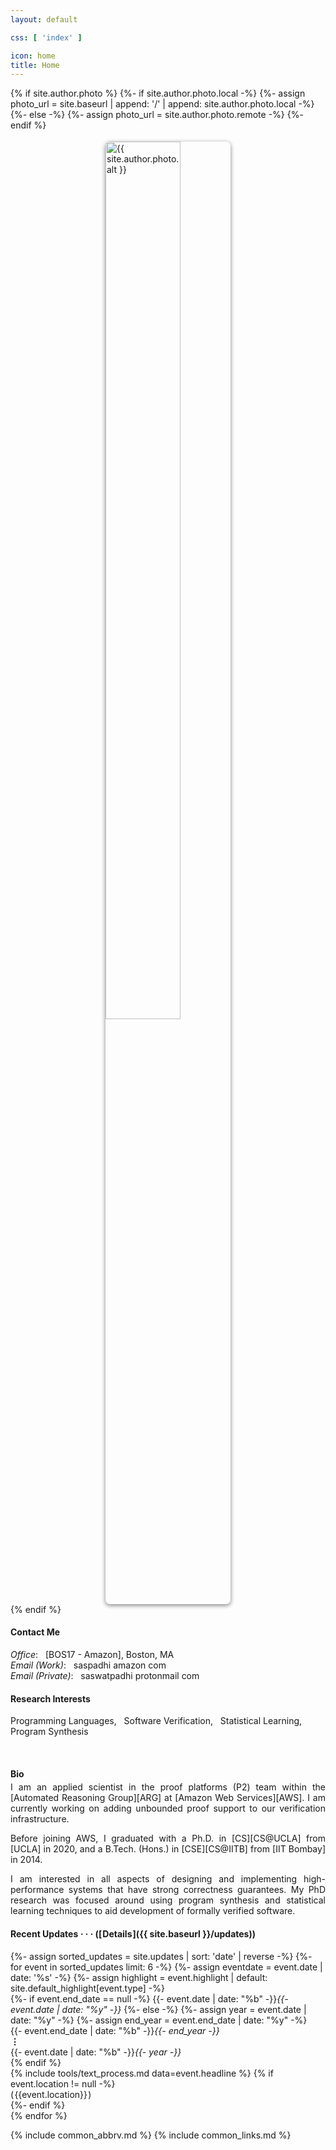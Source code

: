 ```yaml
---
layout: default

css: [ 'index' ]

icon: home
title: Home
---
```


<div class='pure-g'>

<div class='pure-u-1 pure-u-sm-1-2 pure-u-md-13-24 top-left'> 
{% if site.author.photo %}
  {%- if site.author.photo.local -%}
    {%- assign photo_url = site.baseurl | append: '/' | append: site.author.photo.local -%}
  {%- else -%}
    {%- assign photo_url = site.author.photo.remote -%}
  {%- endif %}
  <div>
    <img alt='{{ site.author.photo.alt }}' src='{{ photo_url }}'
         style='width: 60%; max-width: 200px; margin: 1.25em auto 0 auto; border-radius: 0.5em; box-shadow: 0em 0.15em 0.5em gray; display: block;'/>
  </div>
{% endif %}
</div>

<div class='pure-u-1 pure-u-sm-1-2 pure-u-md-11-24 top-right' markdown='1'>

#### <i class='far fa-fw fa-sm fa-paper-plane'></i> Contact Me

<p class='indented' markdown='1'>
    <em>Office</em>: &nbsp; [BOS17 - Amazon], Boston, MA
    <br>
    <em>Email (Work)</em>: &nbsp; saspadhi <i class='fas fa-fw fa-sm fa-at'></i> amazon <i class='fas fa-fw fa-xs fa-circle' style='font-size: 0.5em; vertical-align: 25%;'></i> com
    <br>
    <em>Email (Private)</em>: &nbsp; saswatpadhi <i class='fas fa-fw fa-sm fa-at'></i> protonmail <i class='fas fa-fw fa-xs fa-circle' style='font-size: 0.5em; vertical-align: 25%;'></i> com
</p>

#### <i class='fas fa-fw fa-sm fa-glasses'></i> Research Interests

<p>
    Programming Languages, &nbsp; Software Verification, &nbsp; Statistical Learning, &nbsp; Program Synthesis
</p>

</div>
<br>
<div class='pure-u-1 pure-u-md-13-24 bot-left' markdown='1'>

#### <i class='fas fa-fw fa-sm fa-user'></i> Bio

<div class='pure-g' style='text-align: justify; margin-top: -1em'>
<div class='pure-u-1 pure-u-md-22-24' markdown='1'>

I am an <span class='color-medium-accent'>applied scientist</span> in the proof platforms (P2) team
within the [Automated Reasoning Group][ARG] at [Amazon Web Services][AWS].
I am currently working on adding unbounded proof support to our verification infrastructure.

Before joining AWS, I graduated with a Ph.D. in [CS][CS@UCLA] from [UCLA] in 2020,
and a B.Tech. (Hons.) in [CSE][CS@IITB] from [IIT Bombay] in 2014.

I am interested in all aspects of
<span class='color-highlight'>designing and implementing high-performance systems
that have strong correctness guarantees</span>.
My PhD research was focused around using program synthesis and statistical learning techniques
to aid development of formally verified software.

</div>
</div>

</div>
<div class='pure-u-1 pure-u-md-11-24 bot-right' markdown='1'>

#### <i class='far fa-fw fa-sm fa-clock'></i> Recent Updates *&middot; &middot; &middot;* ([&#x200a;Details&#x200a;]({{ site.baseurl }}/updates))

<div class='pure-g table'>
    {%- assign sorted_updates = site.updates | sort: 'date' | reverse -%}
    {%- for event in sorted_updates limit: 6 -%}
        {%- assign eventdate = event.date | date: '%s' -%}
        {%- assign highlight = event.highlight | default: site.default_highlight[event.type] -%}
        <div class='pure-u-1-8 pure-u-sm-1-12 pure-u-md-1-6 event-date'>
        {%- if event.end_date == null -%}
            {{- event.date | date: "%b" -}}<i>{{- event.date | date: "%y" -}}</i>
        {%- else -%}
            {%- assign year = event.date | date: "%y" -%}
            {%- assign end_year = event.end_date | date: "%y" -%}
            <div class='multimonth'>{{- event.end_date | date: "%b" -}}<i>{{- end_year -}}</i><br><b>&#8942;</b><br>
            {{- event.date | date: "%b" -}}<i>{{- year -}}</i>
            </div>
        {% endif %}
        </div>
        <div class='pure-u-1-12 event-icon color-more-faded {% if highlight %} color-{{ highlight }} {% endif %}'>
            <i class='fas fa-fw fa-{{ event.icon | default: site.default_icon[event.type] }}'></i>
        </div>
        <div class='pure-u-19-24 pure-u-sm-5-6 pure-u-md-3-4 event-description'>
          {% include tools/text_process.md data=event.headline %}
          {% if event.location != null -%}
            <div class='event-location'>(&hairsp;{{event.location}}&hairsp;)</div>
          {%- endif %}
        </div>
    {% endfor %}
</div>

</div>
</div>

{% include common_abbrv.md %}
{% include common_links.md %}

[BOS17 - Amazon]:        https://www.google.com/maps/place/BOS17+-+Amazon/@42.3500003,-71.0511696,15z/data=!4m5!3m4!1s0x0:0x4c0f5065bae455b2!8m2!3d42.3500003!4d-71.0511696
[formal specifications]: https://en.wikipedia.org/wiki/Formal_specification
[invariants]:            https://en.wikipedia.org/wiki/Invariant_(mathematics)#Invariants_in_computer_science
